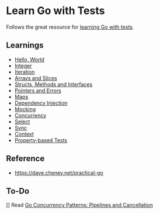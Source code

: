 # Learn Go with Tests

Follows the great resource for [learning Go with tests](https://quii.gitbook.io/learn-go-with-tests).

## Learnings

- [Hello, World](/c01-hello-world/README.md)
- [Integer](/c02-integers/README.md)
- [Iteration](/c03-for/README.md)
- [Arrays and Slices](/c04-arrays/README.md)
- [Structs, Methods and Interfaces](/c05-structs/README.md)
- [Pointers and Errors](/c06-pointers/README.md)
- [Maps](/c07-maps/README.md)
- [Dependency Injection](/c08-dependency-injection/README.md)
- [Mocking](/c09-mocking/README.md)
- [Concurrency](/c10-concurrency/README.md)
- [Select](/c11-select/README.md)
- [Sync](/c13-sync/README.md)
- [Context](/c14-context/README.md)
- [Property-based Tests](/c15-property-based-tests/README.md)

## Reference

- https://dave.cheney.net/practical-go

## To-Do

[] Read [Go Concurrency Patterns: Pipelines and Cancellation](https://go.dev/blog/pipelines)
